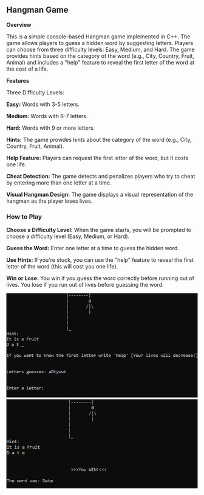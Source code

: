## Hangman Game
**Overview**

This is a simple console-based Hangman game implemented in C++. The game allows players to guess a hidden word by suggesting letters. Players can choose from three difficulty levels: Easy, Medium, and Hard. The game provides hints based on the category of the word (e.g., City, Country, Fruit, Animal) and includes a "help" feature to reveal the first letter of the word at the cost of a life.

**Features**

Three Difficulty Levels:

**Easy:** Words with 3-5 letters.

**Medium:** Words with 6-7 letters.

**Hard:** Words with 9 or more letters.

**Hints:** The game provides hints about the category of the word (e.g., City, Country, Fruit, Animal).

**Help Feature:** Players can request the first letter of the word, but it costs one life.

**Cheat Detection:** The game detects and penalizes players who try to cheat by entering more than one letter at a time.

**Visual Hangman Design:** The game displays a visual representation of the hangman as the player loses lives.

### How to Play

**Choose a Difficulty Level:** When the game starts, you will be prompted to choose a difficulty level (Easy, Medium, or Hard).

**Guess the Word:** Enter one letter at a time to guess the hidden word.

**Use Hints:** If you're stuck, you can use the "help" feature to reveal the first letter of the word (this will cost you one life).

**Win or Lose:** You win if you guess the word correctly before running out of lives. You lose if you run out of lives before guessing the word.

![alt text](Screenshots/image-1.png)
![alt text](Screenshots/image-2.png)

